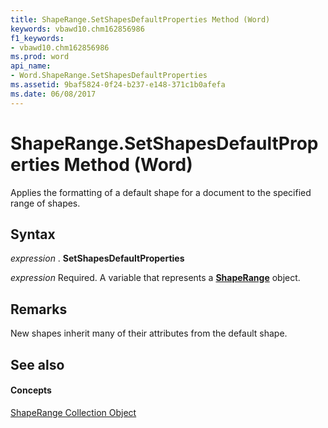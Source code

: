 ```yaml
---
title: ShapeRange.SetShapesDefaultProperties Method (Word)
keywords: vbawd10.chm162856986
f1_keywords:
- vbawd10.chm162856986
ms.prod: word
api_name:
- Word.ShapeRange.SetShapesDefaultProperties
ms.assetid: 9baf5824-0f24-b237-e148-371c1b0afefa
ms.date: 06/08/2017
---
```



# ShapeRange.SetShapesDefaultProperties Method (Word)

Applies the formatting of a default shape for a document to the specified range of shapes.


## Syntax

 _expression_ . **SetShapesDefaultProperties**

 _expression_ Required. A variable that represents a **[ShapeRange](Word.shaperange.md)** object.


## Remarks

New shapes inherit many of their attributes from the default shape.


## See also


#### Concepts


[ShapeRange Collection Object](Word.shaperange.md)

